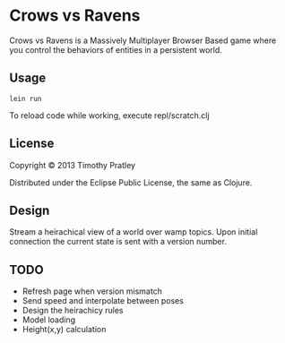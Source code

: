 # Crows vs Ravens

Crows vs Ravens is a Massively Multiplayer Browser Based game where you control the behaviors of entities in a persistent world.


## Usage

`lein run`

To reload code while working, execute repl/scratch.clj


## License

Copyright © 2013 Timothy Pratley

Distributed under the Eclipse Public License, the same as Clojure.


## Design

Stream a heirachical view of a world over wamp topics.
Upon initial connection the current state is sent with a version number.


## TODO

* Refresh page when version mismatch
* Send speed and interpolate between poses
* Design the heirachicy rules
* Model loading
* Height(x,y) calculation
